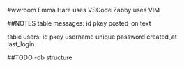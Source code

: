 #wwroom 
Emma Hare uses VSCode
Zabby uses VIM

##NOTES
table messages:
id			pkey
posted_on
text

table users:
id			pkey
username	unique
password
created_at	
last_login

##TODO
-db structure

